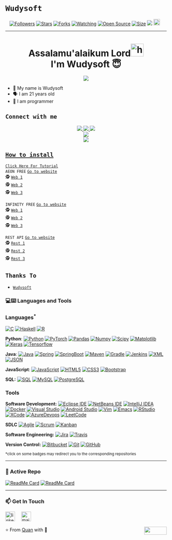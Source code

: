 # ```Wudysoft```
<p align="center">
<a href="https://github.com/AyGemuy/followers"><img title="Followers" src="https://img.shields.io/github/followers/AyGemuy?color=red&style=flat-square"></a>
<a href="https://github.com/AyGemuy/AyGemuy/stargazers/"><img title="Stars" src="https://img.shields.io/github/stars/AyGemuy/AyGemuy?color=blue&style=flat-square"></a>
<a href="https://github.com/AyGemuy/AyGemuy/network/members"><img title="Forks" src="https://img.shields.io/github/forks/AyGemuy/AyGemuy?color=red&style=flat-square"></a>
<a href="https://github.com/AyGemuy/AyGemuy/watchers"><img title="Watching" src="https://img.shields.io/github/watchers/AyGemuy/AyGemuy?label=Watchers&color=blue&style=flat-square"></a>
<a href="https://github.com/AyGemuy/AyGemuy"><img title="Open Source" src="https://badges.frapsoft.com/os/v2/open-source.svg?v=103"></a>
<a href="https://github.com/AyGemuy/AyGemuy/"><img title="Size" src="https://img.shields.io/github/repo-size/AyGemuy/AyGemuy?style=flat-square&color=green"></a>
<a href="https://hits.seeyoufarm.com"><img src="https://hits.seeyoufarm.com/api/count/incr/badge.svg?url=https%3A%2F%2Fgithub.com%2FAyGemuy%2FAyGemuy&count_bg=%2379C83D&title_bg=%23555555&icon=probot.svg&icon_color=%2300FF6D&title=hits&edge_flat=false"/></a>
<a href="https://github.com/AyGemuy/AyGemuy/graphs/commit-activity"><img height="20" src="https://img.shields.io/badge/Maintained%3F-yes-green.svg"></a>&nbsp;&nbsp;
</p>
<p align='center'>
    </p>

-------
<h1 align="center">Assalamu'alaikum Lord<img src="https://user-images.githubusercontent.com/1303154/88677602-1635ba80-d120-11ea-84d8-d263ba5fc3c0.gif" width="40px" alt="hi"><br>I'm Wudysoft 😇 </h1>
<p align="center">
  <img src="https://i.pinimg.com/736x/8a/c5/18/8ac5183b841fb608516a588ca29c4439.jpg" /></>
</p>

- 👼 My name is Wudysoft 
- 🗣️ I am 21 years old 
- 🔭 I am programmer

## ```Connect with me```
<p align="center">
  <a href="https://wa.me/6282195322106"><img src="https://img.shields.io/badge/WhatsApp-25D366?style=for-the-badge&logo=whatsapp&logoColor=white" />
  <a href="https://www.facebook.com/profile.php?id=100015526687857"><img src="https://img.shields.io/badge/Facebook-%234267B2.svg?&style=for-the-badge&logo=facebook&logoColor=white" />
  <a href="https://t.me/wudysoft_group"><img src="https://img.shields.io/badge/Telegram-%230088cc.svg?&style=for-the-badge&logo=telegram&logoColor=white" /> <br>
  <a href="https://github.com/AyGemuy"><img src="https://img.shields.io/badge/-GitHub-black?style=flat-square&logo=github" /> <br>
  <a href="https://komarev.com/ghpvc/?username=AyGemuy&color=blue&style=flat-square&label=Profile+Dilihat"><img src="https://komarev.com/ghpvc/?username=AyGemuy&color=blue&style=flat-square&label=Profile+Dilihat" />

</p>

## ```How to install```


[`Click Here For Tutorial`](https://youtu.be/BCY6V2PDDEA)<br>
```AEON FREE```
[`Go to website`](http://web.aeonfree.com)<br>
🕵️ [`Web 1`](http://wudysoft.iceiy.com)<br>
🕵️ [`Web 2`](http://wudysoft.zya.me)<br>
🕵️ [`Web 3`](http://wudy.hstn.me)<br>

```INFINITY FREE```
[`Go to website`](http://app.infinityfree.net)<br>
🕵️ [`Web 1`](http://wudysoft.lovestoblog.com)<br>
🕵️ [`Web 2`](http://wudysoft.rf.gd)<br>
🕵️ [`Web 3`](http://wudysoft.great-site.net)<br>

```REST API```
[`Go to website`](http://app.infinityfree.net)<br>
🕵️ [`Rest 1`](http://wudysoft.ay-gemuy.repl.co)<br>
🕵️ [`Rest 2`](http://api-wudy.herokuapp.com)<br>
🕵️ [`Rest 3`](http://api-wudy.vercel.app)<br>

      
## ```Thanks To```
- [`Wudysoft`](https://api.whatsapp.com/send?phone=6282195322106&text=P%20bang)

### 💻:keyboard: Languages and Tools 

### Languages<sup>*</sup>

[![C](https://img.shields.io/badge/-A8B9CC?style=flat&logo=c&logoColor=white&link=https://github.com/AyGemuy)](https://github.com/AyGemuy)
[![Haskell](https://img.shields.io/badge/-Haskell-purple?style=flat&logo=haskell&logoColor=white&link=https://github.com/AyGemuy/AyGemuy)](https://github.com/AyGemuy/AyGemuy)
[![R](https://img.shields.io/badge/-R-blue?style=flat&logo=R&logoColor=white&link=https://github.com/AyGemuy/AyGemuy)](https://github.com/AyGemuy/AyGemuy)

  **Python**:
  [![Python](https://img.shields.io/badge/-Python-black?style=flat&logo=python&link=https://github.com/AyGemuy/Python-AWS-TradingAI)](https://github.com/AyGemuy/Python-AWS-TradingAI)
  [![PyTorch](https://img.shields.io/badge/-PyTorch-EE4C2C?style=flat&logo=PyTorch&logoColor=white&link=https://github.com/AyGemuy/Python-AWS-TradingAI)](https://github.com/AyGemuy/Python-AWS-TradingAI)
  [![Pandas](https://img.shields.io/badge/-Pandas-150458?style=flat&logo=Pandas&link=https://github.com/AyGemuy/Python-AWS-TradingAI)](https://github.com/AyGemuy/Python-AWS-TradingAI)
  [![Numpy](https://img.shields.io/badge/-Numpy-lightgray?style=flat&logo=Numpy&logoColor=white&link=https://github.com/AyGemuy/Python-AWS-TradingAI)](https://github.com/AyGemuy/Python-AWS-TradingAI)
  [![Scipy](https://img.shields.io/badge/-Scipy-blue?style=flat&logo=Scipy&logoColor=white&link=https://github.com/AyGemuy/Python-AWS-TradingAI)](https://github.com/AyGemuy/Python-AWS-TradingAI)
  [![Matplotlib](https://img.shields.io/badge/-Matplotlib-black?style=flat&logo=Matplotlib&logoColor=white&link=https://github.com/AyGemuy/Python-AWS-TradingAI)](https://github.com/AyGemuy/Python-AWS-TradingAI)
  [![Keras](https://img.shields.io/badge/-Keras-D00000?style=flat&logo=Keras&link=https://github.com/AyGemuy/Python-AWS-TradingAI)](https://github.com/AyGemuy/Python-AWS-TradingAI)
  [![Tensorflow](https://img.shields.io/badge/-Tensorflow-gray?style=flat&logo=tensorflow&link=https://github.com/AyGemuy/Python-AWS-TradingAI)](https://github.com/AyGemuy/Python-AWS-TradingAI) 

  **Java**: 
  [![Java](https://img.shields.io/badge/Java-orange?style=flat&logo=java&logoColor=white&link=https://github.com/AyGemuy/OOP-JAVA-and-Android-App-Developer)](https://github.com/AyGemuy/OOP-JAVA-and-Android-App-Developer) 
  [![Spring](https://img.shields.io/badge/-Spring-lightgray?style=flat&logo=spring&link=https://github.com/AyGemuy/Java-Web-Developer)](https://github.com/AyGemuy/Java-Web-Developer)
  [![SpringBoot](https://img.shields.io/badge/-Springboot-black?style=flat&logo=springboot&link=https://github.com/AyGemuy/Java-Web-Developer)](https://github.com/AyGemuy/Java-Web-Developer)
  [![Maven](https://img.shields.io/badge/Maven-C71A36?style=flat&logo=apache-maven&link=hhttps://github.com/AyGemuy/Java-Web-Developer)](https://github.com/AyGemuy/Java-Web-Developer) 
  [![Gradle](https://img.shields.io/badge/Gradle-02303A?style=flat&logo=gradle&link=hhttps://github.com/AyGemuy/Java-Web-Developer)](https://github.com/AyGemuy/Java-Web-Developer)
  [![Jenkins](https://img.shields.io/badge/Jenkins-gray?style=flat&logo=jenkins&link=hhttps://github.com/AyGemuy/Java-Web-Developer)](https://github.com/AyGemuy/Java-Web-Developer) 
  [![XML](https://img.shields.io/badge/-XML-orange?style=flat&logo=xml&link=https://github.com/AyGemuy/Java-Web-Developer)](https://github.com/AyGemuy/Java-Web-Developer)
  [![JSON](https://img.shields.io/badge/-JSON-lightgray?style=flat&logo=json&link=https://github.com/AyGemuy/Java-Web-Developer)](https://github.com/AyGemuy/Java-Web-Developer)

  **JavaScript**: 
  [![JavaScript](https://img.shields.io/badge/-JavaScript-black?style=flat&logo=javascript&link=https://github.com/AyGemuy/Front-End-Dev)](https://github.com/AyGemuy/Front-End-Dev)
  [![HTML5](https://img.shields.io/badge/-HTML5-E34F26?style=flat&logo=html5&logoColor=white&link=https://github.com/AyGemuy/Front-End-Dev)](https://github.com/AyGemuy/Front-End-Dev) 
  [![CSS3](https://img.shields.io/badge/-CSS3-1572B6?style=flat&logo=css3&link=https://github.com/AyGemuy/Front-End-Dev)](https://github.com/AyGemuy/Front-End-Dev) 
  [![Bootstrap](https://img.shields.io/badge/-Bootstrap-purple?style=flat&logo=bootstrap&link=https://github.com/AyGemuy/Front-End-Dev)](https://github.com/AyGemuy/Front-End-Dev) 

  **SQL:**
  [![SQL](https://img.shields.io/badge/-SQL-orange?style=flat&logo=sql&link=https://github.com/AyGemuy)](https://github.com/AyGemuy)
  [![MySQL](https://img.shields.io/badge/-MySQL-lightgray?style=flat&logo=mysql&link=https://github.com/AyGemuy)](https://github.com/AyGemuy)
  [![PostgreSQL](https://img.shields.io/badge/-PostgreSQL-blue?style=flat&logo=postgresql&link=https://github.com/AyGemuy)](https://github.com/AyGemuy)

### Tools

**Software Development:**
[![Eclipse IDE](https://img.shields.io/badge/-darkblue?style=flat&logo=Eclipse-IDE&logoColor=white&link=https://github.com/AyGemuy "Eclipse IDE")](https://github.com/AyGemuy)
[![NetBeans IDE](https://img.shields.io/badge/-1B6AC6?style=flat&logo=Apache-NetBeans-IDE&logoColor=white&link=https://github.com/AyGemuy "NetBeans IDE")](https://github.com/AyGemuy)
[![IntelliJ IDEA](https://img.shields.io/badge/-red?style=flat&logo=IntelliJ-IDEA&logoColor=white&link=https://github.com/AyGemuy "IntelliJ IDEA")](https://github.com/AyGemuy)
[![Docker](https://img.shields.io/badge/-2496ED?style=flat&logo=Docker&logoColor=white&link=https://github.com/AyGemuy "Docker")](https://github.com/AyGemuy)
[![Visual Studio](https://img.shields.io/badge/-007ACC?style=flat&logo=Visual-Studio-Code&logoColor=white&link=https://github.com/AyGemuy "Visual Studio")](https://github.com/AyGemuy)
[![Android Studio](https://img.shields.io/badge/-3DDC84?style=flat&logo=Android-Studio&logoColor=white&link=https://github.com/AyGemuy "Android Studio" )](https://github.com/AyGemuy)
[![Vim](https://img.shields.io/badge/-019733?style=flat&logo=Vim&logoColor=white&link=https://github.com/AyGemuy "Vim")](https://github.com/AyGemuy)
[![Emacs](https://img.shields.io/badge/-7F5AB6?style=flat&logo=GNU-Emacs&logoColor=white&link=https://github.com/AyGemuy "Emacs")](https://github.com/AyGemuy)
[![RStudio](https://img.shields.io/badge/-75AADB?style=flat&logo=RStudio&logoColor=white&link=https://github.com/AyGemuy "RStudio")](https://github.com/AyGemuy)
[![XCode](https://img.shields.io/badge/-1575F9?style=flat&logo=Xcode&logoColor=white&link=https://github.com/AyGemuy "XCode")](https://github.com/AyGemuy)
[![AzureDevops](https://img.shields.io/badge/-0175C2?style=flat&logo=azureDevops&logoColor=white&link=https://github.com/AyGemuy "AzureDevops")](https://github.com/AyGemuy)
[![LeetCode](https://img.shields.io/badge/-02569B?style=flat&logo=leetCode&logoColor=white&link=https://github.com/AyGemuy "LeetCode")](https://github.com/AyGemuy)

**SDLC**
[![Agile](https://img.shields.io/badge/Agile-blue?style=flat&logo=Agile&logoColor=white&link=https://github.com/AyGemuy "Agile")](https://github.com/AyGemuy) [![Scrum](https://img.shields.io/badge/Scrum-green?style=flat&logo=Scrum&logoColor=white&link=https://github.com/AyGemuy "Scrum")](https://github.com/AyGemuy) [![Kanban](https://img.shields.io/badge/Kanban-red?style=flat&logo=Kanban&logoColor=white&link=https://github.com/AyGemuy "Kanban")](https://github.com/AyGemuy)

**Software Engineering:**
[![Jira](https://img.shields.io/badge/-Jira-0052CC?style=flat&logo=jira&logoColor=white&link=https://github.com/AyGemuy)](https://github.com/AyGemuy)
[![Travis](https://img.shields.io/badge/-Travis-red?style=flat&logo=travis&logoColor=white&link=https://github.com/AyGemuy)](https://github.com/AyGemuy) 

**Version Control:**
[![Bitbucket](https://img.shields.io/badge/-Bitbucket-blue?style=flat&logo=bitbucket&link=https://github.com/AyGemuy)](https://github.com/AyGemuy)
[![Git](https://img.shields.io/badge/-Git-black?style=flat&logo=git&link=https://github.com/AyGemuy)](https://github.com/AyGemuy) 
[![GitHub](https://img.shields.io/badge/-GitHub-181717?style=flat&logo=github&link=https://github.com/AyGemuy)](https://github.com/AyGemuy)

<sup>*click on some badges may redirect you to the corresponding repositories</sup>

---
### 👀 Active Repo
[![ReadMe Card](https://github-readme-stats.vercel.app/api/pin/?username=Quananhle&repo=Data-Structure-and-Algorithms&theme=radical "AData-Structure-and-Algorithms")](https://github.com/AyGemuy/Data-Structure-and-Algorithms)
[![ReadMe Card](https://github-readme-stats.vercel.app/api/pin/?username=Quananhle&repo=OOP-JAVA-and-Android-App-Developer&theme=highcontrast "Android-Software-Development")](https://github.com/AyGemuy/OOP-JAVA-and-Android-App-Developer)

<!-- ### 🏆 Github Status
![Top Used Language](https://github-readme-stats.vercel.app/api/top-langs/?username=quananhle&show_icons=true&theme=tokyonight&hide_border=true)
![My Github Status](https://github-readme-stats.vercel.app/api?username=quananhle&show_icons=true&theme=shades-of-purple&hide_border=true) -->

 ---
### 📫 Get In Touch
<!--[![LinkedIn](https://www.vectorlogo.zone/logos/linkedin/linkedin-icon.svg "quan-le-5932b8160")](https://www.linkedin.com/in/quan-le-5932b8160/)-->
<a href="mailto:qle2@hawk.iit.edu"><img src="https://www.vectorlogo.zone/logos/linkedin/linkedin-icon.svg" width="30px" alt="linkedin"></a>
&nbsp; &nbsp;
<a href="mailto:qle2@hawk.iit.edu"><img src="https://www.vectorlogo.zone/logos/gmail/gmail-icon.svg" width="30px" alt="mail"></a> 
&nbsp; &nbsp;
 
⭐️ From [Quan](https://github.com/AyGemuy) with :sparkling_heart: 
<img align="right" width="70" height="25" src="https://visitor-badge.glitch.me/badge?page_id=quananhle.quananhle0">
